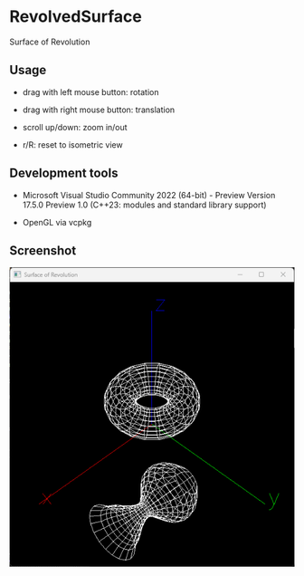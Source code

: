 # RevolvedSurface

Surface of Revolution


## Usage

- drag with left mouse button: rotation

- drag with right mouse button: translation

- scroll up/down: zoom in/out

- r/R: reset to isometric view

## Development tools

- Microsoft Visual Studio Community 2022 (64-bit) - Preview
Version 17.5.0 Preview 1.0 (C++23: modules and standard library support)

- OpenGL via vcpkg

## Screenshot
![screenshot](sample.png)
